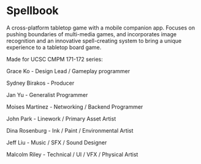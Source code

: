 # Spellbook
A cross-platform tabletop game with a mobile companion app. Focuses on pushing boundaries of multi-media games, and incorporates image recognition and an innovative spell-creating system to bring a unique experience to a tabletop board game.

Made for UCSC CMPM 171-172 series:

Grace Ko - Design Lead / Gameplay programmer

Sydney Birakos - Producer

Jan Yu - Generalist Programmer

Moises Martinez - Networking / Backend Programmer

John Park - Linework / Primary Asset Artist

Dina Rosenburg - Ink / Paint / Environmental Artist

Jeff Liu - Music / SFX / Sound Designer

Malcolm Riley - Technical / UI / VFX / Physical Artist
